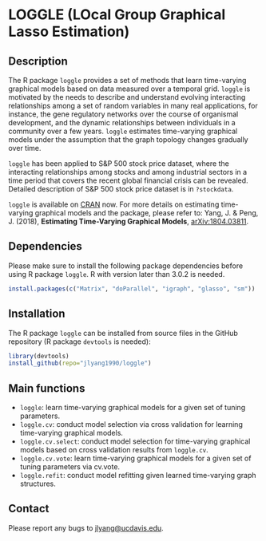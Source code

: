 # LOGGLE (LOcal Group Graphical Lasso Estimation)

## Description
The R package `loggle` provides a set of methods that learn time-varying graphical models based on data measured over a temporal grid. `loggle` is motivated by the needs to describe and understand evolving interacting relationships among a set of random variables in many real applications, for instance, the gene regulatory networks over the course of organismal development, and the dynamic relationships between individuals in a community over a few years. `loggle` estimates time-varying graphical models under the assumption that the graph topology changes gradually over time.

`loggle` has been applied to S&P 500 stock price dataset, where the interacting relationships among stocks and among industrial sectors in a time period that covers the recent global financial crisis can be revealed. Detailed description of S&P 500 stock price dataset is in `?stockdata`.

`loggle` is available on [CRAN](https://CRAN.R-project.org/package=loggle) now. For more details on estimating time-varying graphical models and the package, please refer to: Yang, J. & Peng, J. (2018), **Estimating Time-Varying Graphical Models**, [arXiv:1804.03811](https://arxiv.org/abs/1804.03811).

## Dependencies
Please make sure to install the following package dependencies before using R package `loggle`. R with version later than 3.0.2 is needed.
```r
install.packages(c("Matrix", "doParallel", "igraph", "glasso", "sm"))
```

## Installation
The R package `loggle` can be installed from source files in the GitHub repository (R package `devtools` is needed):
```r
library(devtools)
install_github(repo="jlyang1990/loggle")
```

## Main functions
* `loggle`: learn time-varying graphical models for a given set of tuning parameters.
* `loggle.cv`: conduct model selection via cross validation for learning time-varying graphical models.
* `loggle.cv.select`: conduct model selection for time-varying graphical models based on cross validation results from `loggle.cv`.
* `loggle.cv.vote`:  learn time-varying graphical models for a given set of tuning parameters via cv.vote.
* `loggle.refit`: conduct model refitting given learned time-varying graph structures.

## Contact
Please report any bugs to jlyang@ucdavis.edu.
